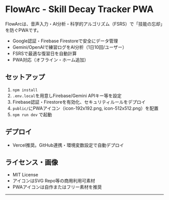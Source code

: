 # FlowArc - Skill Decay Tracker PWA

FlowArcは、音声入力・AI分析・科学的アルゴリズム（FSRS）で「技能の忘却」を防ぐPWAです。

- Google認証・Firebase Firestoreで安全にデータ管理
- Gemini/OpenAIで練習ログをAI分析（1日10回/ユーザー）
- FSRSで最適な復習日を自動計算
- PWA対応（オフライン・ホーム追加）

## セットアップ
1. `npm install`
2. `.env.local`を用意しFirebase/Gemini APIキー等を設定
3. Firebase認証・Firestoreを有効化、セキュリティルールをデプロイ
4. `public/`にPWAアイコン（icon-192x192.png, icon-512x512.png）を配置
5. `npm run dev` で起動

## デプロイ
- Vercel推奨。GitHub連携・環境変数設定で自動デプロイ

## ライセンス・画像
- MIT License
- アイコンはSVG Repo等の商用利用可素材
- PWAアイコンは自作またはフリー素材を推奨

---
